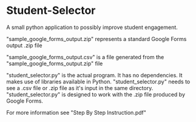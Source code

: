 # Student-Selector
A small python application to possibly improve student engagement.

"sample_google_forms_output.zip" represents a standard Google Forms output .zip file

"sample_google_forms_output.csv" is a file generated from the "sample_google_forms_output.zip" file

"student_selector.py" is the actual program. It has no dependencies. It makes use of libraries available in Python.
"student_selector.py" needs to see a .csv file or .zip file as it's input in the same directory.
"student_selector.py" is designed to work with the .zip file produced by Google Forms.

For more information see "Step By Step Instruction.pdf"

